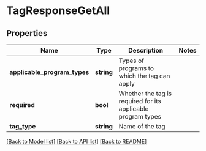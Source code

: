 # TagResponseGetAll

## Properties

Name | Type | Description | Notes
------------ | ------------- | ------------- | -------------
**applicable_program_types** | **string** | Types of programs to which the tag can apply |
**required** | **bool** | Whether the tag is required for its applicable program types |
**tag_type** | **string** | Name of the tag |

[[Back to Model list]](../../README.md#models) [[Back to API list]](../../README.md#endpoints) [[Back to README]](../../README.md)
